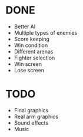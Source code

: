 # DONE
* Better AI
* Multiple types of enemies
* Score keeping
* Win condition
* Different arenas
* Fighter selection
* Win screen
* Lose screen

# TODO
* Final graphics
* Real arm graphics
* Sound effects
* Music
